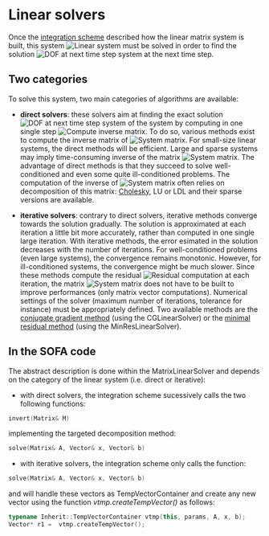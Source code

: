 Linear solvers
==============

Once the [integration scheme](https://www.sofa-framework.org/community/doc/main-principles/system-resolution/integration-schemes/) described how the linear matrix system is built, this system <img src="https://latex.codecogs.com/gif.latex?$$\mathbf{A}x=b$$" title="Linear system" /> must be solved in order to find the solution <img src="https://latex.codecogs.com/gif.latex?$$x(t+dt)$$" title="DOF at next time step system" /> at the next time step.


Two categories
--------------

To solve this system, two main categories of algorithms are available:

  * **direct solvers**: these solvers aim at finding the exact solution <img src="https://latex.codecogs.com/gif.latex?$$x(t+dt)$$" title="DOF at next time step system" /> of the system by computing in one single step <img src="https://latex.codecogs.com/gif.latex?$$\mathbf{A}^{-1}b$$" title="Compute inverse matrix" />. To do so, various methods exist to compute the inverse matrix of <img src="https://latex.codecogs.com/gif.latex?$$\mathbf{A}$$" title="System matrix" />. For small-size linear systems, the direct methods will be efficient. Large and sparse systems may imply time-consuming inverse of the matrix <img src="https://latex.codecogs.com/gif.latex?$$\mathbf{A}$$" title="System matrix" />. The advantage of direct methods is that they succeed to solve well-conditioned and even some quite ill-conditioned problems. The computation of the inverse of <img src="https://latex.codecogs.com/gif.latex?$$\mathbf{A}$$" title="System matrix" /> often relies on decomposition of this matrix: [Cholesky](https://en.wikipedia.org/wiki/Cholesky_decomposition), LU or LDL and their sparse versions are available.

  * **iterative solvers**: contrary to direct solvers, iterative methods converge towards the solution gradually. The solution is approximated at each iteration a little bit more accurately, rather than computed in one single large iteration. With iterative methods, the error esimated in the solution decreases with the number of iterations. For well-conditioned problems (even large systems), the convergence remains monotonic. However, for ill-conditioned systems, the convergence might be much slower. Since these methods compute the residual <img src="https://latex.codecogs.com/gif.latex?$$r=\mathbf{A}x-b$$" title="Residual computation" /> at each iteration, the matrix <img src="https://latex.codecogs.com/gif.latex?$$\mathbf{A}$$" title="System matrix" /> does not have to be built to improve performances (only matrix vector computations). Numerical settings of the solver (maximum number of iterations, tolerance for instance) must be appropriately defined. Two available methods are the [conjugate gradient method](http://en.wikipedia.org/wiki/Conjugate_gradient_method) (using the CGLinearSolver) or the [minimal residual method](http://en.wikipedia.org/wiki/Generalized_minimal_residual_method) (using the MinResLinearSolver).


In the SOFA code
----------------

The abstract description is done within the MatrixLinearSolver and depends on the category of the linear system (i.e. direct or iterative):

* with direct solvers, the integration scheme sucessively calls the two following functions:
``` cpp
invert(Matrix& M)
```
implementing the targeted decomposition method:
``` cpp
solve(Matrix& A, Vector& x, Vector& b)
```
* with iterative solvers, the integration scheme only calls the function:
``` cpp
solve(Matrix& A, Vector& x, Vector& b)
```
and will handle these vectors as TempVectorContainer and create any new vector using the function *vtmp.createTempVector()* as follows:
``` cpp
typename Inherit::TempVectorContainer vtmp(this, params, A, x, b);
Vector* r1 =  vtmp.createTempVector();
```
